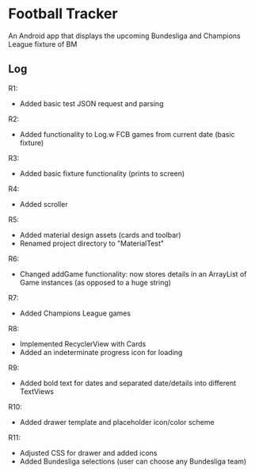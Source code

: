 Football Tracker
======

An Android app that displays the upcoming Bundesliga and Champions League fixture of BM

Log
------

R1:
- Added basic test JSON request and parsing

R2:
- Added functionality to Log.w FCB games from current date (basic fixture)

R3:
- Added basic fixture functionality (prints to screen)

R4:
- Added scroller

R5:
- Added material design assets (cards and toolbar)
- Renamed project directory to "MaterialTest"

R6:
- Changed addGame functionality: now stores details in an ArrayList of Game instances (as opposed to a huge string)

R7:
- Added Champions League games

R8:
- Implemented RecyclerView with Cards
- Added an indeterminate progress icon for loading

R9:
- Added bold text for dates and separated date/details into different TextViews

R10:
- Added drawer template and placeholder icon/color scheme

R11:
- Adjusted CSS for drawer and added icons
- Added Bundesliga selections (user can choose any Bundesliga team)
